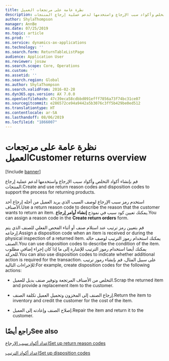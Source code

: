 ```yaml
---
title: نظرة عامة على مرتجعات العميل
description: قم بإنشاء أكواد التخلص وأكواد سبب الإرجاع واستخدمها لدعم عملية إرجاع المنتجات.
author: ShylaThompson
manager: AnnBe
ms.date: 07/25/2019
ms.topic: article
ms.prod: ''
ms.service: dynamics-ax-applications
ms.technology: ''
ms.search.form: ReturnTableListPage
audience: Application User
ms.reviewer: josaw
ms.search.scope: Core, Operations
ms.custom: ''
ms.assetid: ''
ms.search.region: Global
ms.author: ShylaThompson
ms.search.validFrom: 2016-02-28
ms.dyn365.ops.version: AX 7.0.0
ms.openlocfilehash: 47c39eca58cdbbd091efff7856a73f74bc31ce07
ms.sourcegitcommit: e286572ce94a9442a5b3076c3ff5b429be0ed512
ms.translationtype: HT
ms.contentlocale: ar-SA
ms.lasthandoff: 08/06/2019
ms.locfileid: "1866007"
---
```

# <a name="customer-returns-overview"></a><span data-ttu-id="2e541-103">نظرة عامة على مرتجعات العميل</span><span class="sxs-lookup"><span data-stu-id="2e541-103">Customer returns overview</span></span>

[!include [banner](../includes/banner.md)]


<span data-ttu-id="2e541-104">قم بإنشاء أكواد التخلص وأكواد سبب الإرجاع واستخدمها لدعم عملية إرجاع المنتجات.</span><span class="sxs-lookup"><span data-stu-id="2e541-104">Create and use return reason codes and disposition codes to support the process for returning products.</span></span>

<span data-ttu-id="2e541-105">استخدم رمز سبب الإرجاع لوصف السبب الذي يريد العميل من أجله إرجاع أحد الأصناف.</span><span class="sxs-lookup"><span data-stu-id="2e541-105">Use a return reason code to describe the reason that the customer wants to return an item.</span></span> <span data-ttu-id="2e541-106">يمكنك تعيين كود سبب في نموذج **إنشاء أوامر إرجاع**.</span><span class="sxs-lookup"><span data-stu-id="2e541-106">You can assign a reason code in the **Create return orders** form.</span></span>

<span data-ttu-id="2e541-107">قم بتعيين رمز ترتيب عند استلام صنف أو أثناء الفحص الفعلي للصنف الذي يتم إرجاعه.</span><span class="sxs-lookup"><span data-stu-id="2e541-107">Assign a disposition code when an item is received or during the physical inspection of a returned item.</span></span> <span data-ttu-id="2e541-108">يمكنك استخدام رموز الترتيب لوصف حالة الصنف.</span><span class="sxs-lookup"><span data-stu-id="2e541-108">You can use disposition codes to describe the condition of the item.</span></span> <span data-ttu-id="2e541-109">يمكنك أيضا استخدام رموز الترتيب للإشارة إلى ما إذا كان إجراء إضافي مطلوب للحركة.</span><span class="sxs-lookup"><span data-stu-id="2e541-109">You can also use disposition codes to indicate whether additional action is required for the transaction.</span></span> <span data-ttu-id="2e541-110">على سبيل المثال، قم بإنشاء رموز ترتيب للإجراءات التالية:</span><span class="sxs-lookup"><span data-stu-id="2e541-110">For example, create disposition codes for the following actions:</span></span>

  - <span data-ttu-id="2e541-111">التخلص من الأصناف المرتجعة وتوفير صنف بديل للعميل.</span><span class="sxs-lookup"><span data-stu-id="2e541-111">Scrap the returned item and provide a replacement item to the customer.</span></span>

  - <span data-ttu-id="2e541-112">إرجاع الصنف إلى المخزون وتحميل العميل تكلفة الصنف.</span><span class="sxs-lookup"><span data-stu-id="2e541-112">Return the item to inventory and credit the customer for the cost of the item.</span></span>

  - <span data-ttu-id="2e541-113">إصلاح الصنف وإعادته إلى العميل.</span><span class="sxs-lookup"><span data-stu-id="2e541-113">Repair the item and return it to the customer.</span></span>

## <a name="see-also"></a><span data-ttu-id="2e541-114">راجع أيضًا</span><span class="sxs-lookup"><span data-stu-id="2e541-114">See also</span></span>

[<span data-ttu-id="2e541-115">إعداد أكواد سبب الإرجاع</span><span class="sxs-lookup"><span data-stu-id="2e541-115">Set up return reason codes</span></span>](set-up-return-reason-code.md)

[<span data-ttu-id="2e541-116">إعداد أكواد الترتيب</span><span class="sxs-lookup"><span data-stu-id="2e541-116">Set up disposition codes</span></span>](set-up-disposition-codes.md)




  


